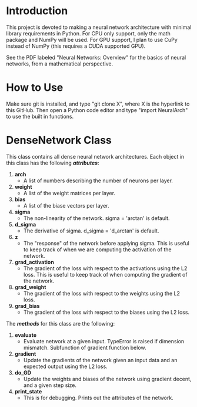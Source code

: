 # Introduction

This project is devoted to making a neural network architecture with minimal library requirements in Python. For CPU only support, only the math package and NumPy will be used. For GPU support, I plan to use CuPy instead of NumPy (this requires a CUDA supported GPU).

See the PDF labeled "Neural Networks: Overview" for the basics of neural networks, from a mathematical perspective.

# How to Use
Make sure git is installed, and type "git clone X", where X is the hyperlink to this GitHub. Then open a Python code editor and type "import NeuralArch" to use the built in functions.

# DenseNetwork Class
This class contains all dense neural network architectures. Each object in this class has the following ***attributes***:
1. **arch**
   - A list of numbers describing the number of neurons per layer.
2. **weight**
   - A list of the weight matrices per layer.
3. **bias**
   - A list of the biase vectors per layer.
4. **sigma**
   - The non-linearity of the network. sigma = 'arctan' is default.
5. **d_sigma**
   - The derivative of sigma. d_sigma = 'd_arctan' is default.
6. **z**
   - The "response" of the network before applying sigma. This is useful to keep track of when we are computing the activation of the network.
7. **grad_activation**
   - The gradient of the loss with respect to the activations using the L2 loss. This is useful to keep track of when computing the gradient of the network. 
8. **grad_weight**
   - The gradient of the loss with respect to the weights using the L2 loss.
9. **grad_bias** 
   - The gradient of the loss with respect to the biases using the L2 loss.

The ***methods*** for this class are the following:
1. **evaluate**
   - Evaluate network at a given input. TypeError is raised if dimension mismatch. Subfunction of gradient function below.
2. **gradient**
   - Update the gradients of the network given an input data and an expected output using the L2 loss.
3. **do_GD**
   - Update the weights and biases of the network using gradient decent, and a given step size. 
4. **print_state**
   - This is for debugging. Prints out the attributes of the network.
